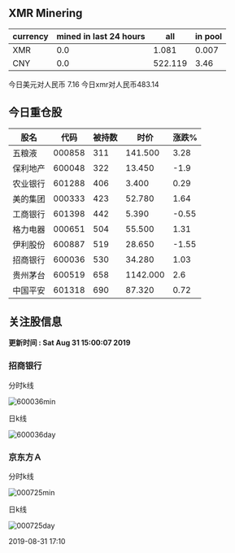 ## XMR Minering

|currency|mined in last 24 hours|all|in pool|
|---|---|---|---|
|XMR|0.0|1.081|0.007|
|CNY|0.0|522.119|3.46|

今日美元对人民币 7.16	今日xmr对人民币483.14


## 今日重仓股 

|股名|代码|被持数|时价|涨跌%|
|---|---|---|---|---|
|五粮液|000858|311|141.500|3.28|
|保利地产|600048|322|13.450|-1.9|
|农业银行|601288|406|3.400|0.29|
|美的集团|000333|423|52.780|1.64|
|工商银行|601398|442|5.390|-0.55|
|格力电器|000651|504|55.500|1.31|
|伊利股份|600887|519|28.650|-1.55|
|招商银行|600036|530|34.280|1.03|
|贵州茅台|600519|658|1142.000|2.6|
|中国平安|601318|690|87.320|0.72|

## 关注股信息
**更新时间 : Sat Aug 31 15:00:07 2019**
### 招商银行 
分时k线

![600036min](http://image.sinajs.cn/newchart/min/n/sh600036.gif)

日k线

![600036day](http://image.sinajs.cn/newchart/daily/n/sh600036.gif)

### 京东方Ａ 
分时k线

![000725min](http://image.sinajs.cn/newchart/min/n/sz000725.gif)

日k线

![000725day](http://image.sinajs.cn/newchart/daily/n/sz000725.gif)

2019-08-31 17:10